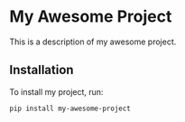 # My Awesome Project

This is a description of my awesome project.

## Installation

To install my project, run:

```bash
pip install my-awesome-project
